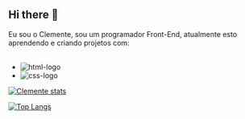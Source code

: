 ## Hi there 👋

Eu sou o Clemente, sou um programador Front-End, atualmente esto aprendendo e criando projetos com:
<br>
<br>
- <img src="https://img.shields.io/badge/HTML-239120?style=for-the-badge&logo=html5&logoColor=white" alt="html-logo"/>
- <img src="https://img.shields.io/badge/CSS-239120?&style=for-the-badge&logo=css3&logoColor=white" alt="css-logo"/>




[![Clemente stats](https://github-readme-stats.vercel.app/api?username=Clemente1999)](https://github.com/anuraghazra/github-readme-stats)

[![Top Langs](https://github-readme-stats.vercel.app/api/top-langs/?username=Clemente1999)](https://github.com/anuraghazra/github-readme-stats)
